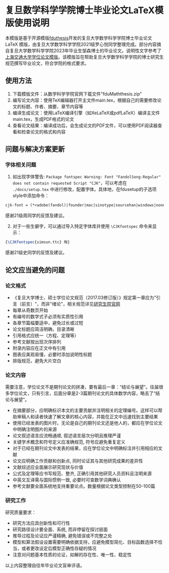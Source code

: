 # 复旦数学科学学院博士毕业论文LaTeX模版使用说明

本模版是基于开源模版[fduthesis](https://github.com/stone-zeng/fduthesis)开发的复旦大学数学科学学院博士毕业论文 LaTeX 模版，由复旦大学数学科学学院2021级罗心悦同学整理完成。部分内容摘自复旦大学数学科学学院2023年毕业生邹森博士的毕业论文。说明性文字参考了[上海交通大学学位论文模版](https://github.com/sjtug/SJTUThesis)。该模版旨在帮助复旦大学数学科学学院的博士研究生规范撰写毕业论文，符合学院的格式要求。

## 使用方法

1. 下载模版文件：从数学科学学院官网下载文件"fduMaththesis.zip"
2. 编写论文内容：使用TeX编辑器打开主文件main.tex，根据自己的需要修改论文的标题、作者、摘要、章节内容等
3. 编译生成论文：使用LaTeX编译引擎（如XeLaTeX或pdfLaTeX）编译主文件main.tex，生成PDF格式的论文
4. 查看论文结果：编译成功后，会生成论文的PDF文件，可以使用PDF阅读器查看和检查论文的格式和内容

## 问题与解决方案更新

### 字体相关问题
1. 如出现字体警告: `Package fontspec Warning: Font "FandolSong-Regular" does not contain requested Script "CJK"`，可以考虑在 `./docs/setup.tex` 中进行修改，配置字体。具体地，在fdusetup的子选项style中添加命令：
```latex
cjk-font = (*<adobe(fandol)|founder|mac|sinotype|sourcehan|windows|none>*)
```
感谢21级周同学的反馈及建议。

2. 对于一些生僻字，可以通过导入特定字体库并使用 `\CJKfontspec` 命令来显示：
```latex
{\CJKfontspec{simsun.ttc} 珣}
```
感谢21级史同学的反馈及建议。



## 论文应当避免的问题

### 论文格式
   - 《复旦大学博士、硕士学位论文规范（2017.03修订版）》规定第一章应为"引言（前言）"，而非"绪论"，相关规范详见[研究生院官网](https://gs.fudan.edu.cn/6b/9f/c2806a27551/page.htm)
   - 每章从奇数页开始
   - 有编号的数学式子必须有实质性引用
   - 各章节篇幅要适中，避免过长或过短
   - 论文标题应简洁明确，目录清晰
   - 引用格式应统一（方程、定理等）
   - 参考文献按出现次序排列
   - 附录内容应在正文中有引用
   - 图表应美观易懂，必要时添加说明性标题
   - 排版规范，避免大片空白

### 论文内容

需要注意，学位论文不是期刊论文的拼凑，要有最后一章：“结论与展望”。往届很多学位论文，只有引言，后面分章是2-3篇期刊论文的具体数学内容，略去了“结论与展望”。

- 在摘要部分，应明确标识本文的主要贡献并注明相关的定理编号。这样可以帮助审稿人和读者快速了解文章的核心内容，并能在正文中迅速找到主要结果
- 使用已经发表的图片时，无论是自己的期刊论文还是他人的，都应在学位论文中明确注明图片的来源
- 论文叙述语言应流畅通顺, 叙述语言层次分明且推理严谨
- 关键学术概念和符号定义应准确规范, 符号应避免重复定义
- 对于已经在期刊论文中发表的结果，应在学位论文中明确标注并引用相应的文献
- 论文应明确工作贡献和创新点, 同时论证其与其他研究成果的差异性
- 文献综述应全面展示研究现状与价值
- 公式及定理等应书写规范、整齐, 正确引用其他研究人员资料且注明来源
- 中英文互译需与国际惯例一致, 必要时可查数学词典确认
- 参考文献要全面系统地支持重要论点。数量根据论文类型控制在50-100篇

### 研究工作

研究质量要求：
   - 研究方法应具创新性和可行性
   - 研究路径设计要全面、系统, 而非停留在探讨层面
   - 推导过程及论证应严谨精确, 避免错误或不完整之处
   - 模型和算法假设设置需要明确依据支持，应避免模型简化、目标函数选择不恰当，或者更改设定后模型正确性存疑的情况
   - 注意对问题基本性质的论证，如解的存在性、唯一性、稳定性

以上内容整理自往年毕业论文盲审评语。

